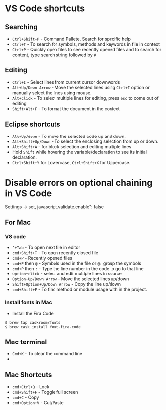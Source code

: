 # VS Code shortcuts

## Searching
- `Ctrl+Shift+P` - Command Pallete, Search for specific help
- `Ctrl+T` - To search for symbols, methods and keywords in file in context
- `Ctrl+P` - Quickly open files to see recently opened files and to search for content, type search string followed by `#`

## Editing
- `Ctrl+I` - Select lines from current cursor downwords
- `Alt+Up/Down Arrow` - Move the selected lines using `Ctrl+I` option or manually select the lines using mouse.
- `Alt+click` - To select multiple lines for editing, press `esc` to come out of editing
- `Shift+Alt+F` - To format the document in the context


## Eclipse shortcuts

- `Alt+Up/down` - To move the selected code up and down.
-	`Alt+Shift+Up/Down` - To select the enclosing selection from up or down.
- `Alt+Shift+A` - for block selection and editing multiple lines
- Hold `Shift` while hovering the variable/declaration to see its initial declaration.
- `Ctrl+Shift+Y` for Lowercase, `Ctrl+Shift+X` for Uppercase.

# Disable errors on optional chaining in VS Code

Settings -> set, javascript.validate.enable": false

## For Mac

### VS code

- `^+Tab` - To open next file in editor
- `cmd+Shift+T` - To open recently closed file
- `cmd+P` - Recently opened files
- `cmd+P` then `@` - Symbols used in the file or `@:` group the symbols
- `cmd+P` then `:` - Type the line number in the code to go to that line
- `Option+click` - select and edit multiple lines in source
- `Option+Up/Down Arrow` - Move the selected lines up/down
- `Shift+Option+Up/Down Arrow` - Copy the line up/down
- `cmd+Shift+F` - To find method or module usage with in the project.

### Install fonts in Mac

- Install the Fira Code

```
$ brew tap caskroom/fonts
$ brew cask install font-fira-code
```


## Mac terminal

- `Cmd+K` - To clear the command line
- 


## Mac Shortcuts

- `cmd+Ctrl+Q` - Lock
- `cmd+Shift+F` - Toggle full screen
- `cmd+C` - Copy
- `cmd+Option+V` - Cut/Paste
